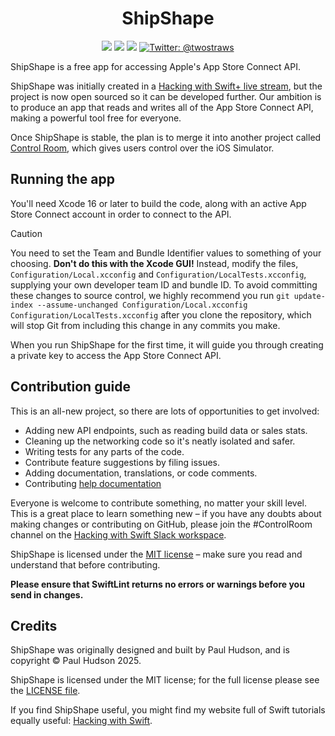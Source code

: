 <h1 align="center">ShipShape</h1>

<p align="center">
    <img src="https://img.shields.io/badge/macOS-14+-blue.svg" />
    <img src="https://img.shields.io/badge/iOS-17+-orange.svg" />
    <img src="https://img.shields.io/badge/Swift-6.1-brightgreen.svg" />
    <a href="https://twitter.com/twostraws">
        <img src="https://img.shields.io/badge/Contact-@twostraws-lightgrey.svg?style=flat" alt="Twitter: @twostraws" />
    </a>
</p>

ShipShape is a free app for accessing Apple's App Store Connect API.

ShipShape was initially created in a [Hacking with Swift+ live stream](https://www.hackingwithswift.com/plus/live-streams/shipshape), but the project is now open sourced so it can be developed further. Our ambition is to produce an app that reads and writes all of the App Store Connect API, making a powerful tool free for everyone.

Once ShipShape is stable, the plan is to merge it into another project called [Control Room](https://github.com/twostraws/ControlRoom), which gives users control over the iOS Simulator.


## Running the app

You'll need Xcode 16 or later to build the code, along with an active App Store Connect account in order to connect to the API.

> [!CAUTION]  
> You need to set the Team and Bundle Identifier values to something of your choosing. **Don't do this with the Xcode GUI!**
> Instead, modify the files, `Configuration/Local.xcconfig` and `Configuration/LocalTests.xcconfig`, supplying your own
> developer team ID and bundle ID.
> To avoid committing these changes to source control, we highly recommend you run `git update-index --assume-unchanged Configuration/Local.xcconfig Configuration/LocalTests.xcconfig` after you clone the repository, which will stop Git from including this change in any commits you make.

When you run ShipShape for the first time, it will guide you through creating a private key to access the App Store Connect API.


## Contribution guide

This is an all-new project, so there are lots of opportunities to get involved:

- Adding new API endpoints, such as reading build data or sales stats.
- Cleaning up the networking code so it's neatly isolated and safer.
- Writing tests for any parts of the code.
- Contribute feature suggestions by filing issues.
- Adding documentation, translations, or code comments.
- Contributing [help documentation](HELPBOOK.md)

Everyone is welcome to contribute something, no matter your skill level. This is a great place to learn something new – if you have any doubts about making changes or contributing on GitHub, please join the #ControlRoom channel on the [Hacking with Swift Slack workspace](https://www.hackingwithswift.com/slack).

ShipShape is licensed under the [MIT license](LICENSE) – make sure you read and understand that before contributing.

**Please ensure that SwiftLint returns no errors or warnings before you send in changes.**


## Credits

ShipShape was originally designed and built by Paul Hudson, and is copyright © Paul Hudson 2025.

ShipShape is licensed under the MIT license; for the full license please see the [LICENSE file](LICENSE). 

If you find ShipShape useful, you might find my website full of Swift tutorials equally useful: [Hacking with Swift](https://www.hackingwithswift.com).

